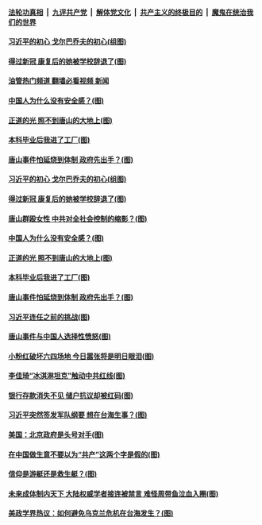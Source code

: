 ####  [法轮功真相](../../../../basic/blob/master/README.md?t=06200402) &nbsp;|&nbsp; [九评共产党](../../../../9ping.md/blob/master/README.md?t=06200402) &nbsp;|&nbsp; [解体党文化](../../../../jtdwh.md/blob/master/README.md?t=06200402)  &nbsp;|&nbsp; [共产主义的终极目的](../../../../gczydzjmd.md/blob/master/README.md?t=06200402) &nbsp;|&nbsp; [魔鬼在统治我们的世界](../../../../mgztzwmdsj.md/blob/master/README.md?t=06200402) 

#### [习近平的初心 戈尔巴乔夫的初心(组图)](../pages/p4/1008776.md?t=06200402) 

#### [得过新冠 康复后的她被学校辞退了(图)](../pages/p4/1009555.md?t=06200402) 

#### [油管热门频道 翻墙必看视频 新闻](http://45.76.130.85:81/youtube.html?06200402)

#### [中国人为什么没有安全感？(图)](../pages/p4/1009556.md?t=06200402) 

#### [正道的光 照不到唐山的大地上(图)](../pages/p4/1009558.md?t=06200402) 

#### [本科毕业后我进了工厂(图)](../pages/p4/1009485.md?t=06200402) 

#### [唐山事件怕延烧到体制 政府先出手？(图)](../pages/p4/1009494.md?t=06200402) 

#### [习近平的初心 戈尔巴乔夫的初心(组图)](../pages/p4/1008776.md?t=06200402) 

#### [得过新冠 康复后的她被学校辞退了(图)](../pages/p4/1009555.md?t=06200402) 

#### [唐山群殴女性 中共对全社会控制的缩影？(图)](../pages/p4/1009560.md?t=06200402) 

#### [中国人为什么没有安全感？(图)](../pages/p4/1009556.md?t=06200402) 

#### [正道的光 照不到唐山的大地上(图)](../pages/p4/1009558.md?t=06200402) 

#### [本科毕业后我进了工厂(图)](../pages/p4/1009485.md?t=06200402) 


#### [唐山事件怕延烧到体制 政府先出手？(图)](../pages/p4/1009494.md?t=06200402) 

#### [习近平连任之前的挑战(图)](../pages/p4/1009491.md?t=06200402) 

#### [唐山事件与中国人选择性愤怒(图)](../pages/p4/1009486.md?t=06200402) 

#### [小粉红破坏六四场地 今日嚣张将是明日眼泪(图)](../pages/p4/1008639.md?t=06200402) 

#### [李佳琦“冰淇淋坦克”触动中共红线(图)](../pages/p4/1009398.md?t=06200402) 

#### [银行存款消失不见 储户抗议却被红码(图)](../pages/p4/1009399.md?t=06200402) 

#### [习近平突然签发军队纲要 想在台海生事？(图)](../pages/p4/1009396.md?t=06200402) 

#### [美国：北京政府是头号对手(图)](../pages/p4/1009397.md?t=06200402) 

#### [在中国做生意不要以为“共产”这两个字是假的(图)](../pages/p4/1009400.md?t=06200402) 


#### [信仰是游艇还是救生艇？(图)](../pages/p4/1009320.md?t=06200402) 

#### [未来成体制内天下 大陆权威学者接连被禁言 难怪周带鱼泣血入圈(图)](../pages/p4/1009299.md?t=06200402) 

#### [美政学界热议：如何避免乌克兰危机在台海发生？(图)](../pages/p4/1009315.md?t=06200402) 

<img src='http://gfw-breaker.win/goodnews/indexes/p4.md' width='0px' height='0px'/>
